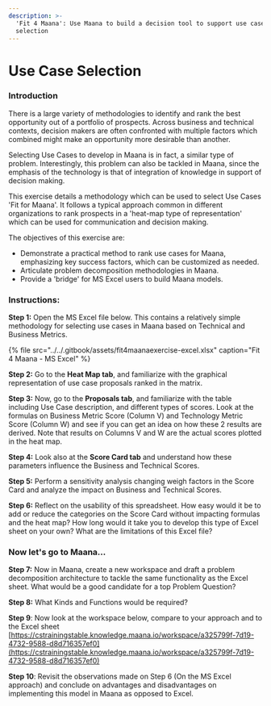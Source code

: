 ```yaml
---
description: >-
  'Fit 4 Maana': Use Maana to build a decision tool to support use case
  selection
---
```


# Use Case Selection

### **Introduction**

There is a large variety of methodologies to identify and rank the best opportunity out of a portfolio of prospects.  Across business and technical contexts, decision makers are often confronted with multiple factors which combined might make an opportunity more desirable than another.

Selecting Use Cases to develop in Maana is in fact, a similar type of problem. Interestingly, this problem can also be tackled in Maana, since the emphasis of the technology is that of integration of knowledge in support of decision making. 

This exercise details a methodology which can be used to select Use Cases 'Fit for Maana'. It follows a typical approach common in different organizations to rank prospects in a 'heat-map type of representation' which can be used for communication and decision making. 

The objectives of this exercise are:

* Demonstrate a practical method to rank use cases for Maana, emphasizing key success factors, which can be customized as needed. 
* Articulate problem decomposition methodologies in Maana. 
* Provide a 'bridge' for MS Excel users to build Maana models.

### **Instructions:**

**Step 1:** Open the MS Excel file below. This contains a relatively simple methodology for selecting use cases in Maana based on Technical and Business Metrics. 

{% file src="../../.gitbook/assets/fit4maanaexercise-excel.xlsx" caption="Fit 4 Maana - MS Excel" %}

**Step 2:** Go to the **Heat Map tab**, and familiarize with the graphical representation of use case proposals ranked in the matrix. 

**Step 3:** Now, go to the **Proposals tab**, and familiarize with the table including Use Case description, and different types of scores. Look at the formulas on Business Metric Score \(Column V\) and Technology Metric Score \(Column W\) and see if you can get an idea on how these 2 results are derived. Note that results on Columns V and W are the actual scores plotted in the heat map. 

**Step 4:** Look also at the **Score Card tab** and understand how these parameters influence the Business and Technical Scores. 

**Step 5:** Perform a sensitivity analysis changing weigh factors in the Score Card and analyze the impact on Business and Technical Scores. 

**Step 6:** Reflect on the usability of this spreadsheet. How easy would it be to add or reduce the categories on the Score Card without impacting formulas and the heat map? How long would it take you to develop this type of Excel sheet on your own? What are the limitations of this Excel file?

### Now let's go to Maana...  

**Step 7:** Now in Maana, create a new workspace and draft a problem decomposition architecture to tackle the same functionality as the Excel sheet. What would be a good candidate for a top Problem Question? 

**Step 8:** What Kinds and Functions would be required?

**Step 9**: Now look at the workspace below, compare to your approach and to the Excel sheet [https://cstrainingstable.knowledge.maana.io/workspace/a325799f-7d19-4732-9588-d8d716357ef0](https://cstrainingstable.knowledge.maana.io/workspace/a325799f-7d19-4732-9588-d8d716357ef0)

**Step 10**: Revisit the observations made on Step 6 \(On the MS Excel approach\) and conclude on advantages and disadvantages on implementing this model in Maana as opposed to Excel.

